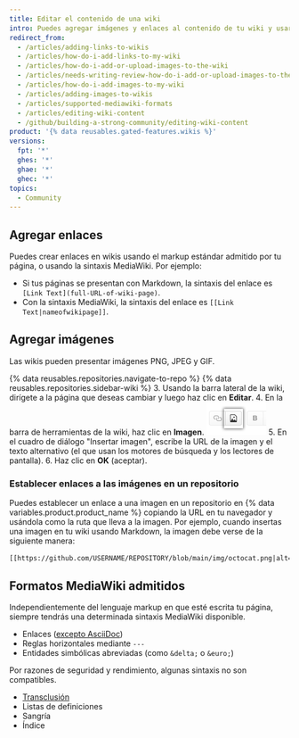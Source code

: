 ```yaml
---
title: Editar el contenido de una wiki
intro: Puedes agregar imágenes y enlaces al contenido de tu wiki y usar algunos de los formatos que admite MediaWiki.
redirect_from:
  - /articles/adding-links-to-wikis
  - /articles/how-do-i-add-links-to-my-wiki
  - /articles/how-do-i-add-or-upload-images-to-the-wiki
  - /articles/needs-writing-review-how-do-i-add-or-upload-images-to-the-wiki
  - /articles/how-do-i-add-images-to-my-wiki
  - /articles/adding-images-to-wikis
  - /articles/supported-mediawiki-formats
  - /articles/editing-wiki-content
  - /github/building-a-strong-community/editing-wiki-content
product: '{% data reusables.gated-features.wikis %}'
versions:
  fpt: '*'
  ghes: '*'
  ghae: '*'
  ghec: '*'
topics:
  - Community
---
```


## Agregar enlaces

Puedes crear enlaces en wikis usando el markup estándar admitido por tu página, o usando la sintaxis MediaWiki. Por ejemplo:

- Si tus páginas se presentan con Markdown, la sintaxis del enlace es `[Link Text](full-URL-of-wiki-page)`.
- Con la sintaxis MediaWiki, la sintaxis del enlace es `[[Link Text|nameofwikipage]]`.

## Agregar imágenes

Las wikis pueden presentar imágenes PNG, JPEG y GIF.

{% data reusables.repositories.navigate-to-repo %}
{% data reusables.repositories.sidebar-wiki %}
3. Usando la barra lateral de la wiki, dirígete a la página que deseas cambiar y luego haz clic en **Editar**.
4. En la barra de herramientas de la wiki, haz clic en **Imagen**. ![Botón de la wiki Agregar imagen](/assets/images/help/wiki/wiki_add_image.png)
5. En el cuadro de diálogo "Insertar imagen", escribe la URL de la imagen y el texto alternativo (el que usan los motores de búsqueda y los lectores de pantalla).
6. Haz clic en **OK** (aceptar).

### Establecer enlaces a las imágenes en un repositorio

Puedes establecer un enlace a una imagen en un repositorio en {% data variables.product.product_name %} copiando la URL en tu navegador y usándola como la ruta que lleva a la imagen. Por ejemplo, cuando insertas una imagen en tu wiki usando Markdown, la imagen debe verse de la siguiente manera:

    [[https://github.com/USERNAME/REPOSITORY/blob/main/img/octocat.png|alt=octocat]]

## Formatos MediaWiki admitidos

Independientemente del lenguaje markup en que esté escrita tu página, siempre tendrás una determinada sintaxis MediaWiki disponible.
- Enlaces ([excepto AsciiDoc](https://github.com/gollum/gollum/commit/d1cf698b456cd6a35a54c6a8e7b41d3068acec3b))
- Reglas horizontales mediante `---`
- Entidades simbólicas abreviadas (como `&delta;` o `&euro;`)

Por razones de seguridad y rendimiento, algunas sintaxis no son compatibles.
- [Transclusión](https://www.mediawiki.org/wiki/Transclusion)
- Listas de definiciones
- Sangría
- Índice
